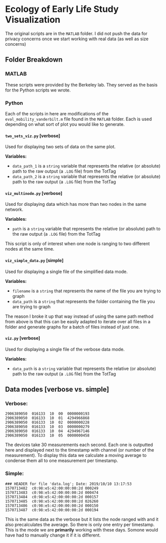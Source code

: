 # Ecology of Early Life Study Visualization

The original scripts are in the `MATLAB` folder. I did not push the data for privacy concerns once we start working with real data (as well as size concerns)

## Folder Breakdown
### MATLAB
These scripts were provided by the Berkeley lab. They served as the basis for the Python scripts we wrote.  


### Python
Each of the scripts in here are modifications of the `eval_mobility_vanderbilt.m` file found in the `MATLAB` folder. Each is used depending on what sort of plot you would like to generate.
#### `two_sets_viz.py` [verbose]
Used for displaying two sets of data on the same plot.

**Variables:**

* `data_path_1` is a `string` variable that represents the relative (or absolute) path to the raw output (a `.LOG` file) from the TotTag
* `data_path_2` is a `string` variable that represents the relative (or absolute) path to the raw output (a `.LOG` file) from the TotTag
#### `viz_multinode.py` [verbose]
Used for displaying data which has more than two nodes in the same network.

**Variables:**

* `path` is a `string` variable that represents the relative (or absolute) path to the raw output (a `.LOG` file) from the TotTag

This script is only of interest when one node is ranging to two different nodes at the same time.

#### `viz_simple_data.py` [simple]
Used for displaying a single file of the simplified data mode.

**Variables:**

* `filename` is a `string` that represents the name of the file you are trying to graph
* `data_path` is a `string` that represents the folder containing the file you are trying to graph

The reason I broke it up that way instead of using the same path method from above is that this can be easily adapted to iterate over all files in a folder and generate graphs for a batch of files instead of just one.
#### `viz.py` [verbose]
Used for displaying a single file of the verbose data mode.

**Variables:**

* `data_path` is a `string` variable that represents the relative (or absolute) path to the raw output (a `.LOG` file) from the TotTag

## Data modes [verbose vs. simple]
### Verbose:
```
2906389050	016133	10	00	0000000193
2906389050	016133	10	01	4294966868
2906389050	016133	10	02	0000000228
2906389050	016133	10	03	0000000279
2906389050	016133	10	04	4294967146
2906389050	016133	10	05	0000000458
```
The devices take 30 measurements each second. Each one is outputted here and displayed next to the timestamp with channel (or number of the measurement). To display this data we calculate a moving average to condense them all to one measurement per timestamp.
### Simple:
```
### HEADER for file 'data.log'; Date: 2019/10/10 13:17:53
1570713482	c0:98:e5:42:00:00:00:2d	000249
1570713483	c0:98:e5:42:00:00:00:2d	000474
1570713484	c0:98:e5:42:00:00:00:2d	000157
1570713485	c0:98:e5:42:00:00:00:2d	026260
1570713486	c0:98:e5:42:00:00:00:2d	000150
1570713487	c0:98:e5:42:00:00:00:2d	000194
```
This is the same data as the verbose but it lists the node ranged with and it also precalculates the average. So there is only one entry per timestamp. This is the mode we are **primarily** working with these days. Somone would have had to manually change it if it is different.